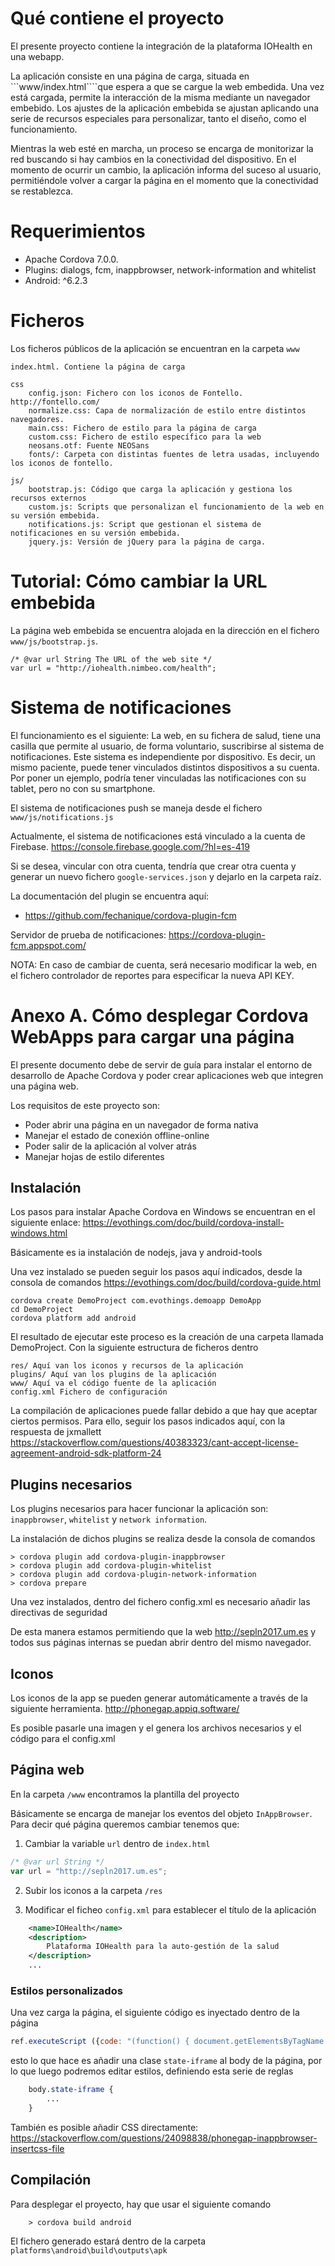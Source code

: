 # Qué contiene el proyecto
El presente proyecto contiene la integración de la plataforma IOHealth en una webapp. 

La aplicación consiste en una página de carga, situada en ```www/index.html````que espera a que se cargue la web embedida. Una vez está cargada, permite la interacción de la misma mediante un navegador embebido. Los ajustes de la aplicación embebida se ajustan aplicando una serie de recursos especiales para personalizar, tanto el diseño, como el funcionamiento.

Mientras la web esté en marcha, un proceso se encarga de monitorizar la red buscando si hay cambios en la conectividad del dispositivo. En el momento de ocurrir un cambio, la aplicación informa del suceso al usuario, permitiéndole volver a cargar la página en el momento que la conectividad se restablezca.

# Requerimientos
- Apache Cordova 7.0.0. 
- Plugins: dialogs, fcm, inappbrowser, network-information and whitelist
- Android: ^6.2.3


# Ficheros
Los ficheros públicos de la aplicación se encuentran en la carpeta ```www```

```
index.html. Contiene la página de carga

css
    config.json: Fichero con los iconos de Fontello. http://fontello.com/
    normalize.css: Capa de normalización de estilo entre distintos navegadores.
    main.css: Fichero de estilo para la página de carga 
    custom.css: Fichero de estilo específico para la web
    neosans.otf: Fuente NEOSans
    fonts/: Carpeta con distintas fuentes de letra usadas, incluyendo los iconos de fontello.
    
js/
    bootstrap.js: Código que carga la aplicación y gestiona los recursos externos
    custom.js: Scripts que personalizan el funcionamiento de la web en su versión embebida.
    notifications.js: Script que gestionan el sistema de notificaciones en su versión embebida.
    jquery.js: Versión de jQuery para la página de carga.

```


# Tutorial: Cómo cambiar la URL embebida
La página web embebida se encuentra alojada en la dirección en el fichero ```www/js/bootstrap.js```.

```
/* @var url String The URL of the web site */
var url = "http://iohealth.nimbeo.com/health";
```


# Sistema de notificaciones
El funcionamiento es el siguiente:
La web, en su fichera de salud, tiene una casilla que permite al usuario, de forma voluntario, suscribirse al sistema de notificaciones. Este sistema es independiente por dispositivo. Es decir, un mismo paciente, puede tener vinculados distintos dispositivos a su cuenta. Por poner un ejemplo, podría tener vinculadas las notificaciones con su tablet, pero no con su smartphone.

El sistema de notificaciones push se maneja desde el fichero ```www/js/notifications.js```


Actualmente, el sistema de notificaciones está vinculado a la cuenta de Firebase.
https://console.firebase.google.com/?hl=es-419

Si se desea, vincular con otra cuenta, tendría que crear otra cuenta y generar un nuevo fichero ```google-services.json``` y dejarlo en la carpeta raíz.

La documentación del plugin se encuentra aquí:
- https://github.com/fechanique/cordova-plugin-fcm

Servidor de prueba de notificaciones:
https://cordova-plugin-fcm.appspot.com/


NOTA: En caso de cambiar de cuenta, será necesario modificar la web, en el fichero controlador de reportes para especificar la nueva API KEY.



# Anexo A. Cómo desplegar Cordova WebApps para cargar una página
El presente documento debe de servir de guía para instalar el entorno de desarrollo de Apache Cordova y poder crear aplicaciones web que integren una página web. 

Los requisitos de este proyecto son:
- Poder abrir una página en un navegador de forma nativa
- Manejar el estado de conexión offline-online
- Poder salir de la aplicación al volver atrás
- Manejar hojas de estilo diferentes

## Instalación
Los pasos para instalar Apache Cordova en Windows se encuentran en el siguiente enlace:
https://evothings.com/doc/build/cordova-install-windows.html

Básicamente es ia instalación de nodejs, java y android-tools

Una vez instalado se pueden seguir los pasos aquí indicados, desde la consola de comandos https://evothings.com/doc/build/cordova-guide.html
```
cordova create DemoProject com.evothings.demoapp DemoApp
cd DemoProject
cordova platform add android
```

El resultado de ejecutar este proceso es la creación de una carpeta llamada DemoProject. Con la siguiente estructura de ficheros dentro

```
res/ Aquí van los iconos y recursos de la aplicación
plugins/ Aquí van los plugins de la aplicación
www/ Aquí va el código fuente de la aplicación
config.xml Fichero de configuración
```

La compilación de aplicaciones puede fallar debido a que hay que aceptar ciertos permisos. Para ello, seguir los pasos indicados aquí, con la respuesta de jxmallett
https://stackoverflow.com/questions/40383323/cant-accept-license-agreement-android-sdk-platform-24

## Plugins necesarios
Los plugins necesarios para hacer funcionar la aplicación son: `inappbrowser`, `whitelist` y `network information`.


La instalación de dichos plugins se realiza desde la consola de comandos

    > cordova plugin add cordova-plugin-inappbrowser
    > cordova plugin add cordova-plugin-whitelist
    > cordova plugin add cordova-plugin-network-information
    > cordova prepare

    

Una vez instalados, dentro del fichero config.xml es necesario añadir las directivas de seguridad
    <access origin="*" />
    <access origin="http://iohealth.nimbeo.com" />

De esta manera estamos permitiendo que la web http://sepln2017.um.es y todos sus páginas internas se puedan abrir dentro del mismo navegador.

## Iconos
Los iconos de la app se pueden generar automáticamente a través de la siguiente herramienta. http://phonegap.appiq.software/

Es posible pasarle una imagen y el genera los archivos necesarios y el código para el config.xml

## Página web
En la carpeta `/www` encontramos la plantilla del proyecto

Básicamente se encarga de manejar los eventos del objeto `InAppBrowser`. Para decir qué página queremos cambiar tenemos que:

1. Cambiar la variable `url` dentro de `index.html`

```javascript
/* @var url String */
var url = "http://sepln2017.um.es";
```

2. Subir los iconos a la carpeta `/res`

3. Modificar el ficheo `config.xml` para establecer el título de la aplicación

```xml
    <name>IOHealth</name>
    <description>
        Plataforma IOHealth para la auto-gestión de la salud
    </description>
    ...
```

### Estilos personalizados
Una vez carga la página, el siguiente código es inyectado dentro de la página

```javascript
ref.executeScript ({code: "(function() { document.getElementsByTagName ('body')[0].className = document.getElementsByTagName ('body')[0].className.concat (' state-iframe') })()"});
```

esto lo que hace es añadir una clase `state-iframe` al body de la página, por lo que luego podremos editar estilos, definiendo esta serie 
de reglas

```css
    body.state-iframe {
        ...
    }
```

También es posible añadir CSS directamente: https://stackoverflow.com/questions/24098838/phonegap-inappbrowser-insertcss-file


## Compilación
Para desplegar el proyecto, hay que usar el siguiente comando

```
    > cordova build android
```
    
El fichero generado estará dentro de la carpeta ```platforms\android\build\outputs\apk```